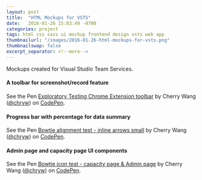 ```yaml
---
layout: post
title:  "HTML Mockups for VSTS"
date:   2016-01-26 15:03:49 -0700
categories: project
tags: html css sass ui mockup frontend design vsts web app
thumbnailurl: "/images/2016-01-26-html-mockups-for-vsts.png"
thumbnailswap: false
excerpt_separator: <!--more-->
---
```

Mockups created for Visual Studio Team Services.

<!--more-->

#### A toolbar for screenshot/record feature

<p data-height="420" data-theme-id="light" data-slug-hash="WrLoae" data-default-tab="result" data-user="chryw" data-embed-version="2" class="codepen">See the Pen <a href="http://codepen.io/chryw/pen/WrLoae/">Exploratory Testing Chrome Extension toolbar</a> by Cherry Wang (<a href="http://codepen.io/chryw">@chryw</a>) on <a href="http://codepen.io">CodePen</a>.</p>
<script async src="//assets.codepen.io/assets/embed/ei.js"></script>


#### Progress bar with percentage for data summary

<p data-height="420" data-theme-id="light" data-slug-hash="jWyoYv" data-default-tab="result" data-user="chryw" data-embed-version="2" class="codepen">See the Pen <a href="http://codepen.io/chryw/pen/jWyoYv/">Bowtie alignment test - inline arrows small</a> by Cherry Wang (<a href="http://codepen.io/chryw">@chryw</a>) on <a href="http://codepen.io">CodePen</a>.</p>
<script async src="//assets.codepen.io/assets/embed/ei.js"></script>

#### Admin page and capacity page UI components

<p data-height="800" data-theme-id="light" data-slug-hash="QNEYzq" data-default-tab="result" data-user="chryw" data-embed-version="2" class="codepen">See the Pen <a href="http://codepen.io/chryw/pen/QNEYzq/">Bowtie icon test - capacity page & Admin page</a> by Cherry Wang (<a href="http://codepen.io/chryw">@chryw</a>) on <a href="http://codepen.io">CodePen</a>.</p>
<script async src="//assets.codepen.io/assets/embed/ei.js"></script>
